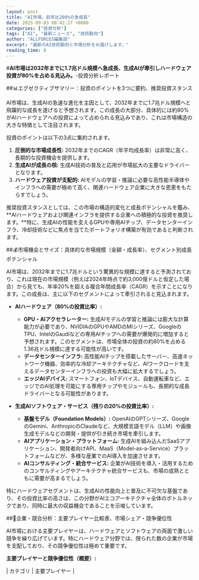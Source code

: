```yaml
---
layout: post
title: "AI市場、前年比200%の急成長"
date: 2025-09-03 08:42:27 +0000
categories: ["投資分析"]
tags: ["AI", "最新ニュース", "技術動向"]
author: "ALLFORCES編集部"
excerpt: "最新のAI技術動向と市場分析をお届けします。"
reading_time: 8
---
```

#**AI市場は2032年までに1.7兆ドル規模へ急成長、生成AIが牽引しハードウェア投資が80%を占める見込み。**-投資分析レポート

##📊エグゼクティブサマリー：投資のポイントを3つに要約、推奨投資スタンス

AI市場は、生成AIの急速な進化を主因として、2032年までに1.7兆ドル規模へと飛躍的な成長を遂げると予想されます。この成長の大部分、具体的には約80%がAIハードウェアへの投資によって占められる見込みであり、これは市場構造の大きな特徴として注目されます。

投資のポイントは以下の3点に集約されます。
1.  **圧倒的な市場成長性:** 2032年までのCAGR（年平均成長率）は非常に高く、長期的な投資機会を提供します。
2.  **生成AIが成長の核:** 生成AI技術の普及と応用が市場拡大の主要なドライバーとなります。
3.  **ハードウェア投資が支配的:** AIモデルの学習・推論に必要な高性能半導体やインフラへの需要が極めて高く、関連ハードウェア企業に大きな恩恵をもたらすでしょう。

推奨投資スタンスとしては、この市場の構造的変化と成長ポテンシャルを鑑み、**AIハードウェアおよび関連インフラを提供する企業への積極的な投資を推奨します。**特に、生成AIの性能を支えるGPUや専用AIチップ、データセンターインフラ、冷却技術などに焦点を当てたポートフォリオ構築が有効であると判断されます。

##💰市場機会とサイズ：具体的な市場規模（金額・成長率）、セグメント別成長ポテンシャル

AI市場は、2032年までに1.7兆ドルという驚異的な規模に達すると予測されており、これは現在の市場規模（例えば2024年時点で約3,000億ドルと仮定した場合）から見ても、年率20%を超える複合年間成長率（CAGR）を示すことになります。この成長は、主に以下のセグメントによって牽引されると見込まれます。

*   **AIハードウェア（80%の投資比率）:**
    *   **GPU・AIアクセラレーター:** 生成AIモデルの学習と推論には膨大な計算能力が必要であり、NVIDIAのGPUやAMDのMIシリーズ、GoogleのTPU、IntelのGaudiなどの専用AIチップへの需要が爆発的に増加すると予想されます。このセグメントは、市場全体の投資の約80%を占める1.36兆ドル規模に達する可能性が高いです。
    *   **データセンターインフラ:** 高性能AIチップを搭載したサーバー、高速ネットワーク機器、効率的な冷却アーキテクチャなど、AIワークロードを支えるデータセンターインフラへの投資も大幅に拡大するでしょう。
    *   **エッジAIデバイス:** スマートフォン、IoTデバイス、自動運転車など、エッジでのAI処理を可能にする専用チップやモジュールも、長期的な成長ドライバーとなる可能性があります。

*   **生成AIソフトウェア・サービス（残りの20%の投資比率）:**
    *   **基盤モデル（Foundation Models）:** OpenAIのGPTシリーズ、GoogleのGemini、AnthropicのClaudeなど、大規模言語モデル（LLM）や画像生成モデルなどの開発・提供が引き続き市場を牽引します。
    *   **AIアプリケーション・プラットフォーム:** 生成AIを組み込んだSaaSアプリケーション、開発者向けAPI、MaaS（Model-as-a-Service）プラットフォームなどが、多様な産業でのAI導入を加速させます。
    *   **AIコンサルティング・統合サービス:** 企業がAI技術を導入・活用するためのコンサルティングやアーキテクチャ統合サービスも、市場の成熟とともに需要が高まるでしょう。

特にハードウェアセグメントは、生成AIの性能向上と普及に不可欠な基盤であり、その投資比率の高さは、この分野がAIエコアーキテクチャ全体のボトルネックであり、同時に最大の収益機会であることを示唆しています。

##🏢企業・競合分析：主要プレイヤー比較表、市場シェア・競争優位性

AI市場における主要プレイヤーは、ハードウェアとソフトウェアの両面で激しい競争を繰り広げています。特にハードウェア分野では、限られた数の企業が市場を支配しており、その競争優位性は極めて重要です。

**主要プレイヤーと競争優位性（概要）:**

| カテゴリ       | 主要プレイヤー |
